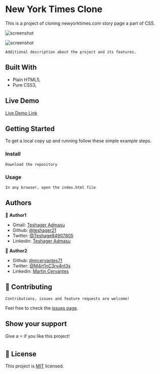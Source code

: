 # New York Times Clone
 This is a project of cloning newyorktimes.com story page a part of CSS.

![screenshot](./screenshot.png)

![screenshot](./screenshot.png)

    Additional description about the project and its features.

## Built With

- Plain HTML5,
- Pure CSS3,

## Live Demo

[Live Demo Link](https://teshager21.github.io/HTML-Forms/index.html)

## Getting Started

To get a local copy up and running follow these simple example steps.


### Install

    Download the repository

### Usage

    In any browser, open the index.html file


## Authors

👤 **Author1**

- Gmail: [Teshager Admasu](mailto:teshager8922@gmail.com)
- Github: [@teshager21](https://github.com/teshager21)
- Twitter: [@Teshage84907805](https://twitter.com/Teshage84907805)
- Linkedin: [Teshager Admasu](https://www.linkedin.com/in/teshager-admasu-0000011a2/)

👤 **Author2**

- Github: [@mcervantes71](https://github.com/mcervantes71)
- Twitter: [@M4rt1nC3rv4nt3s](https://twitter.com/M4rt1nC3rv4nt3s)
- Linkedin: [Martin Cervantes](https://www.linkedin.com/in/cervantesmartin/)


## 🤝 Contributing

    Contributions, issues and feature requests are welcome!

Feel free to check the [issues page](issues/).

## Show your support

Give a ⭐️ if you like this project!

## 📝 License

This project is [MIT](lic.url) licensed.
